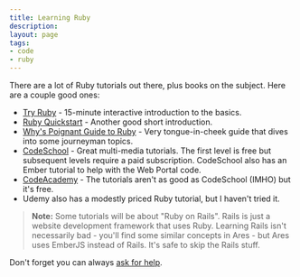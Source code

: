 ```yaml
---
title: Learning Ruby
description:
layout: page
tags: 
- code
- ruby
---
```


There are a lot of Ruby tutorials out there, plus books on the subject. Here are a couple good ones:

* [Try Ruby](http://tryruby.org/) - 15-minute interactive introduction to the basics.
* [Ruby Quickstart](https://www.ruby-lang.org/en/documentation/quickstart/) - Another good short introduction.
* [Why's Poignant Guide to Ruby](http://www.rubyinside.com/media/poignant-guide.pdf) - Very tongue-in-cheek guide that dives into some journeyman topics.
* [CodeSchool](https://www.codeschool.com/paths/ruby) - Great multi-media tutorials.  The first level is free but subsequent levels require a paid subscription.  CodeSchool also has an Ember tutorial to help with the Web Portal code.
* [CodeAcademy](https://www.codecademy.com/) - The tutorials aren't as good as CodeSchool (IMHO) but it's free.
* Udemy also has a modestly priced Ruby tutorial, but I haven't tried it.

> **Note:** Some tutorials will be about "Ruby on Rails". Rails is just a website development framework that uses Ruby. Learning Rails isn't necessarily bad - you'll find some similar concepts in Ares - but Ares uses EmberJS instead of Rails. It's safe to skip the Rails stuff.

Don't forget you can always [ask for help](/feedback). 

